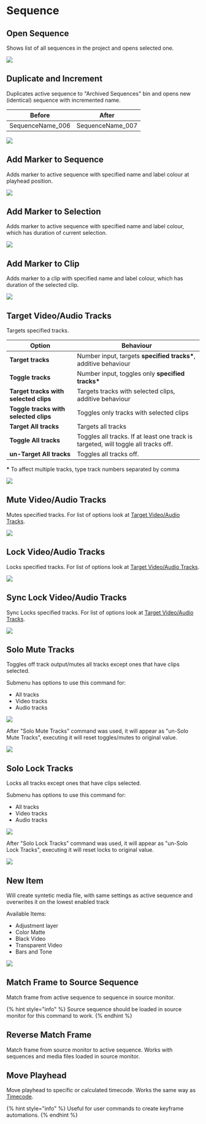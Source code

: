 # Sequence

## Open Sequence

Shows list of all sequences in the project and opens selected one.

![](../../../.gitbook/assets/seq\_01\_open\_seq.gif)

## Duplicate and Increment

Duplicates active sequence to "Archived Sequences" bin and opens new (identical) sequence with incremented name.

| Before            | After             |
| ----------------- | ----------------- |
| SequenceName\_006 | SequenceName\_007 |

![](../../../.gitbook/assets/seq\_02\_duplicate\_increment.gif)

## Add Marker to Sequence

Adds marker to active sequence with specified name and label colour at playhead position.

![](../../../.gitbook/assets/seq\_03\_add\_marker.jpg)

## Add Marker to Selection

Adds marker to active sequence with specified name and label colour, which has duration of current selection.

![](../../../.gitbook/assets/seq\_04\_add\_marker\_selection.gif)

## Add Marker to Clip

Adds marker to a clip with specified name and label colour, which has duration of the selected clip.

![](../../../.gitbook/assets/seq\_10\_add\_marker\_clip.gif)

## Target Video/Audio Tracks

Targets specified tracks.

| **Option**                            | Behaviour                                                                          |
| ------------------------------------- | ---------------------------------------------------------------------------------- |
| **Target tracks**                     | Number input, targets **specified tracks\***, additive behaviour                   |
| **Toggle tracks**                     | Number input, toggles only **specified tracks\***                                  |
| **Target tracks with selected clips** | Targets tracks with selected clips, additive behaviour                             |
| **Toggle tracks with selected clips** | Toggles only tracks with selected clips                                            |
| **Target All tracks**                 | Targets all tracks                                                                 |
| **Toggle All tracks**                 | Toggles all tracks. If at least one track is targeted, will toggle all tracks off. |
| **un-Target All tracks**              | Toggles all tracks off.                                                            |

**\*** To affect multiple tracks, type track numbers separated by comma

![](../../../.gitbook/assets/seq\_11\_targettracks.gif)

## Mute Video/Audio Tracks

Mutes specified tracks. For list of options look at [Target Video/Audio Tracks](sequence.md#target-video-audio-tracks).

![](../../../.gitbook/assets/seq\_12\_mutetracks.gif)

## Lock Video/Audio Tracks

Locks specified tracks. For list of options look at [Target Video/Audio Tracks](sequence.md#target-video-audio-tracks).

![](../../../.gitbook/assets/seq\_13\_locktracks.gif)

## Sync Lock Video/Audio Tracks

Sync Locks specified tracks. For list of options look at [Target Video/Audio Tracks](sequence.md#target-video-audio-tracks).

![](../../../.gitbook/assets/seq\_14\_synclocktracks.gif)

## Solo Mute Tracks

Toggles off track output/mutes all tracks except ones that have clips selected.

Submenu has options to use this command for:

* All tracks
* Video tracks
* Audio tracks

![](../../../.gitbook/assets/seq\_05\_solo\_tracks.gif)

After "Solo Mute Tracks" command was used, it will appear as "un-Solo Mute Tracks", executing it will reset toggles/mutes to original value.

![](../../../.gitbook/assets/seq\_06\_unsolo\_tracks.gif)

## Solo Lock Tracks

Locks all tracks except ones that have clips selected.

Submenu has options to use this command for:

* All tracks
* Video tracks
* Audio tracks

![](../../../.gitbook/assets/seq\_07\_solo\_lock\_tracks.gif)

After "Solo Lock Tracks" command was used, it will appear as "un-Solo Lock Tracks", executing it will reset locks to original value.

![](../../../.gitbook/assets/seq\_08\_unsolo\_lock\_tracks.gif)

## New Item

Will create syntetic media file, with same settings as active sequence and overwrites it on the lowest enabled track

Available Items:

* Adjustment layer
* Color Matte
* Black Video
* Transparent Video
* Bars and Tone

![](../../../.gitbook/assets/seq\_09\_new\_item.gif)

## Match Frame to Source Sequence

Match frame from active sequence to sequence in source monitor.

{% hint style="info" %}
Source sequence should be loaded in source monitor for this command to work.
{% endhint %}

## Reverse Match Frame

Match frame from source monitor to active sequence. Works with sequences and media files loaded in source monitor.

## Move Playhead

Move playhead to specific or calculated timecode. Works the same way as [Timecode](timecode.md).

{% hint style="info" %}
Useful for user commands to create keyframe automations.
{% endhint %}
